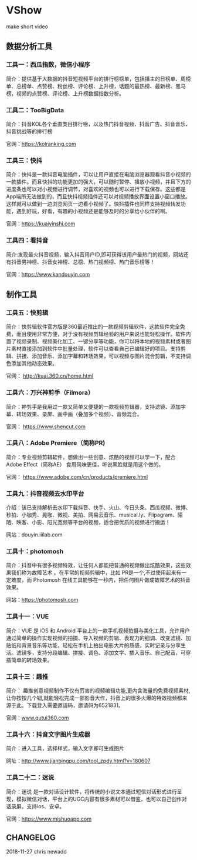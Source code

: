 # VShow
make short video 

## 数据分析工具  
### 工具一：西瓜指数，微信小程序  
简介：提供基于大数据的抖音短视频平台的排行榜榜单，包括播主的日榜单、周榜单、总榜单、点赞榜、粉丝榜、评论榜、上升榜，话题的最热榜、最新榜、黑马榜，视频的点赞榜、评论榜、上升榜数据指数分析。

### 工具二：TooBigData  
简介：抖音KOL各个垂直类目排行榜，以及热门抖音视频、抖音广告、抖音音乐、抖音挑战等的排行榜

官网：https://kolranking.com  

### 工具三：快抖  

简介：快抖是一款抖音电脑插件，可以让用户直接在电脑浏览器观看抖音小视频的一款插件。而且快抖的功能更加的强大，可以随时暂停、播放小视频，并且下方的进度条也可以对小视频进行调节，对喜欢的视频也可以进行下载保存。这些都是App端所无法做到的，而且快抖视频插件还可以对视频播放界面设置小窗口播放。这样就可以做到一边浏览网页一边看小视频了。快抖插件也同样支持视频转发功能，遇到好玩，好看，有趣的小视频还是能够及时的分享给小伙伴的啊。

官网：https://kuaiyinshi.com

### 工具四：看抖音

简介:发现最火抖音视频，输入抖音用户ID,即可获得该用户最热门的视频，网站还有抖音男神榜、抖音女神榜、总榜、热门视频榜、热门音乐榜等！

官网：https://www.kandouyin.com

## 制作工具
### 工具五：快剪辑

简介：快剪辑软件官方版是360最近推出的一款视频剪辑软件，这款软件完全免费，而且使用非常方便，对于没有视频剪辑经验的用户来说也能轻松操作。软件内置了视频录制、视频美化加工、一键分享等功能，你可以将本地的视频素材或者图片素材直接添加到软件中批量处理，软件可以查看自己已编辑好的项目。支持剪辑、拼接、添加音乐、添加字幕和转场效果，可以视频与图片混合剪辑，不支持调色添加其他动态效果。

官网： http://kuai.360.cn/home.html

### 工具六：万兴神剪手（Filmora）

简介：神剪手是我用过一款又简单又便捷的一款视频剪辑器，支持滤镜、添加字幕、转场效果、录屏、画中画（叠加多个视频）、音频混合。

官网： https://www.shencut.com

### 工具八：Adobe Premiere（简称PR)

简介：专业视频剪辑软件，想做出一些创意、炫酷的视频可以学一下，配合 Adobe Effect（简称AE） 食用风味更佳，听说黑脸就是用这个做的。

官网： https://www.adobe.com/cn/products/premiere.html

### 工具九：抖音视频去水印平台

介绍：该已支持解析去水印下载抖音、快手、火山、今日头条、西瓜视频、微博、秒拍、小咖秀、晃咖、微视、美拍、网易云音乐、musical.ly、Flipagram、陌陌、映客、小影、阳光宽频等平台的视频，适合把优质的视频进行搬运！

网站：douyin.iiilab.com

### 工具十：photomosh

简介：抖音中有很多视频特效，让任何人都能把普通的视频做出炫酷效果，这些效果我们称为故障艺术 。在平常的视频剪辑中，比如 PR是一个,不过使用起来有一定难度，而 Photomosh 在线工具能够在一秒内，把任何图片做成故障艺术的抖音效果。

网站：https://photomosh.com

### 工具十一：VUE

简介：VUE 是 iOS 和 Android 平台上的一款手机视频拍摄与美化工具，允许用户通过简单的操作实现视频的拍摄、导入视频的剪辑、表现力的细调、改变滤镜、加贴纸和背景音乐等功能，轻松在手机上拍出电影大片的质感，实时记录与分享生活。滤镜多，支持分段编辑、拼接、调色、添加文字、插入音乐、自己配音，可穿插简单的转场效果。

### 工具十三：趣推

简介： 趣推创意视频制作不仅有厉害的视频编辑功能,更内含海量的免费视频素材,让你按按几个钮,就能轻松完成一部影音大作，抖音上的很多火爆的特效视频都来源于此。下载登入需要邀请码，邀请码为6521831。

官网：www.qutui360.com

### 工具十六：抖音文字图片生成器

简介：进入工具，选择样式，输入文字即可生成图片

网址：http://www.jianbingpu.com/tool_zpdy.html?v=180607

### 工具二十二：迷说

简介：迷说 是一款对话设计软件，将传统的小说文本通过短信对话形式进行呈现，模拟微信对话，平台上的UGC内容有很多素材可以借鉴，也可以自己创作对话录屏。支持ios、安卓。

官网：https://www.mishuoapp.com

## CHANGELOG
2018-11-27 chris newadd
